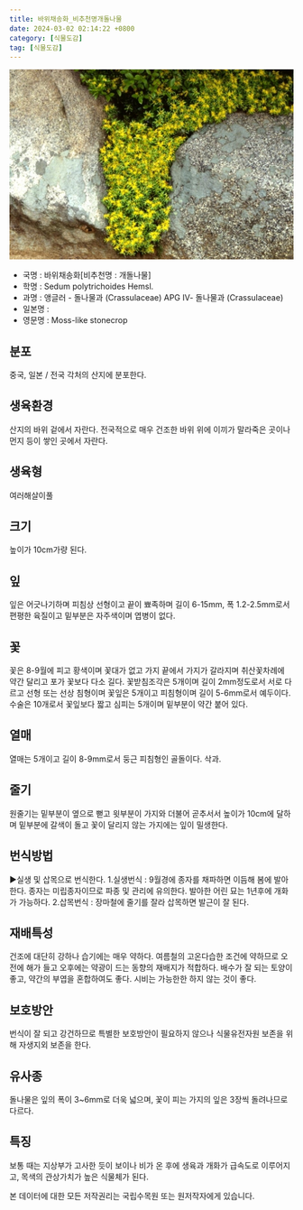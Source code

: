 ```yaml
---
title: 바위채송화_비추천명개돌나물
date: 2024-03-02 02:14:22 +0800
category: [식물도감]
tag: [식물도감]
---
```




![바위채송화[비추천명 : 개돌나물]](/assets/img/fileUpload/plants/basic/Crassulaceae/Sedum/18494/1_th2.JPG)
- 국명 : 바위채송화[비추천명 : 개돌나물]
- 학명 : Sedum polytrichoides Hemsl.
- 과명 : 앵글러 - 돌나물과 (Crassulaceae) APG Ⅳ- 돌나물과 (Crassulaceae)
- 일본명 : 
- 영문명 : Moss-like stonecrop


## 분포
중국, 일본 / 전국 각처의 산지에 분포한다.
## 생육환경
산지의 바위 겉에서 자란다. 전국적으로 매우 건조한 바위 위에 이끼가 말라죽은 곳이나 먼지 등이 쌓인 곳에서 자란다.
## 생육형
여러해살이풀 
## 크기
높이가 10cm가량 된다.
## 잎
잎은 어긋나기하며 피침상 선형이고 끝이 뾰족하며 길이 6-15mm, 폭 1.2-2.5mm로서  편평한 육질이고 밑부분은 자주색이며 엽병이 없다.
## 꽃
꽃은 8-9월에 피고 황색이며 꽃대가 없고 가지 끝에서 가지가 갈라지며 취산꽃차례에 약간 달리고 포가 꽃보다 다소 길다. 꽃받침조각은 5개이며 길이 2mm정도로서 서로 다르고 선형 또는 선상 침형이며 꽃잎은 5개이고 피침형이며 길이 5-6mm로서 예두이다. 수술은 10개로서 꽃잎보다 짧고 심피는 5개이며 밑부분이 약간 붙어 있다.
## 열매
열매는 5개이고 길이 8-9mm로서 둥근 피침형인 골돌이다. 삭과.
## 줄기
원줄기는 밑부분이 옆으로 뻗고 윗부분이 가지와 더불어 곧추서서 높이가 10cm에 달하며 밑부분에 갈색이 돌고 꽃이 달리지 않는 가지에는 잎이 밀생한다.
## 번식방법
▶실생 및 삽목으로 번식한다. 
1.실생번식 : 9월경에 종자를 채파하면 이듬해 봄에 발아한다. 종자는 미립종자이므로 파종 및 관리에 유의한다. 발아한 어린 묘는 1년후에 개화가 가능하다.
2.삽목번식 : 장마철에 줄기를 잘라 삽목하면 발근이 잘 된다.
## 재배특성
건조에 대단히 강하나 습기에는 매우 약하다. 여름철의 고온다습한 조건에 약하므로 오전에 해가 들고 오후에는 약광이 드는 동향의 재배지가 적합하다. 배수가 잘 되는 토양이 좋고, 약간의 부엽을 혼합하여도 좋다. 시비는 가능한한 하지 않는 것이 좋다.
## 보호방안
번식이 잘 되고 강건하므로 특별한 보호방안이 필요하지 않으나 식물유전자원 보존을 위해 자생지외 보존을 한다.
## 유사종
돌나물은 잎의 폭이 3~6mm로 더욱 넓으며, 꽃이 피는 가지의 잎은 3장씩 돌려나므로 다르다. 
## 특징
보통 때는 지상부가 고사한 듯이 보이나 비가 온 후에 생육과 개화가 급속도로 이루어지고, 목색의 관상가치가 높은 식물체가 된다.






본 데이터에 대한 모든 저작권리는 국립수목원 또는 원저작자에게 있습니다.
